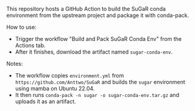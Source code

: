 This repository hosts a GitHub Action to build the SuGaR conda environment from the upstream project and package it with conda-pack.

How to use:
- Trigger the workflow "Build and Pack SuGaR Conda Env" from the Actions tab.
- After it finishes, download the artifact named `sugar-conda-env`.

Notes:
- The workflow copies `environment.yml` from `https://github.com/Anttwo/SuGaR` and builds the `sugar` environment using mamba on Ubuntu 22.04.
- It then runs `conda-pack -n sugar -o sugar-conda-env.tar.gz` and uploads it as an artifact.
